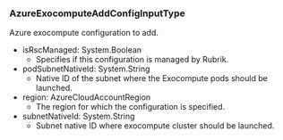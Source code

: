 ### AzureExocomputeAddConfigInputType
Azure exocompute configuration to add.

- isRscManaged: System.Boolean
  - Specifies if this configuration is managed by Rubrik.
- podSubnetNativeId: System.String
  - Native ID of the subnet where the Exocompute pods should be launched.
- region: AzureCloudAccountRegion
  - The region for which the configuration is specified.
- subnetNativeId: System.String
  - Subnet native ID where exocompute cluster should be launched.
